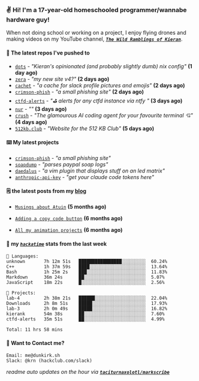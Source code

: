 ### ✌️ Hi! I'm a 17-year-old homeschooled programmer/wannabe hardware guy!

When not doing school or working on a project, I enjoy flying drones and making videos on my YouTube channel, [**_`The Wild Ramblings of Kieran`_**](https://youtube.com/@kieran.rambles).

#### 👷 The latest repos I've pushed to

- [`dots`](https://github.com/taciturnaxolotl/dots) - _"Kieran's opinionated (and probably slightly dumb) nix config"_ **(1 day ago)**
- [`zera`](https://github.com/taciturnaxolotl/zera) - _"my new site v4?"_ **(2 days ago)**
- [`cachet`](https://github.com/taciturnaxolotl/cachet) - _"a cache for slack profile pictures and emojis"_ **(2 days ago)**
- [`crimson-phish`](https://github.com/taciturnaxolotl/crimson-phish) - _"a small phishing site"_ **(2 days ago)**
- [`ctfd-alerts`](https://github.com/taciturnaxolotl/ctfd-alerts) - _"⛳ alerts for any ctfd instance via ntfy "_ **(3 days ago)**
- [`nur`](https://github.com/charmbracelet/nur) - _""_ **(3 days ago)**
- [`crush`](https://github.com/charmbracelet/crush) - _"The glamourous AI coding agent for your favourite terminal 💘"_ **(4 days ago)**
- [`512kb.club`](https://github.com/kevquirk/512kb.club) - _"Website for the 512 KB Club"_ **(5 days ago)**

#### ⌨️ My latest projects

- [`crimson-phish`](https://github.com/taciturnaxolotl/crimson-phish) - _"a small phishing site"_
- [`soapdump`](https://github.com/taciturnaxolotl/soapdump) - _"parses paypal soap logs"_
- [`daedalus`](https://github.com/taciturnaxolotl/daedalus) - _"a vim plugin that displays stuff on an led matrix"_
- [`anthropic-api-key`](https://github.com/taciturnaxolotl/anthropic-api-key) - _"get your claude code tokens here"_

#### 🗒️ the latest posts from my [blog](https://dunkirk.sh)

- [`Musings about Atuin`](https://dunkirk.sh/blog/atuin/) **(5 months ago)**

- [`Adding a copy code button`](https://dunkirk.sh/blog/adding-a-copy-button/) **(6 months ago)**

- [`All my animation projects`](https://dunkirk.sh/blog/my-animations/) **(6 months ago)**



#### 📡 my [_`hackatime`_](https://waka.hackclub.com) stats from the last week

```text
💾 Languages:
unknown       7h 12m 51s   ████████████████░░░░░░░░░  60.24%
C++           1h 37m 59s   ████░░░░░░░░░░░░░░░░░░░░░  13.64%
Bash          1h 25m 2s    ███░░░░░░░░░░░░░░░░░░░░░░  11.83%
Markdown      36m 24s      ██░░░░░░░░░░░░░░░░░░░░░░░  5.07%
JavaScript    18m 22s      █░░░░░░░░░░░░░░░░░░░░░░░░  2.56%

💼 Projects:
lab-4         2h 38m 21s   ██████░░░░░░░░░░░░░░░░░░░  22.04%
Downloads     2h 8m 51s    █████░░░░░░░░░░░░░░░░░░░░  17.93%
lab-3         2h 0m 49s    █████░░░░░░░░░░░░░░░░░░░░  16.82%
kierank       54m 38s      ██░░░░░░░░░░░░░░░░░░░░░░░  7.60%
ctfd-alerts   35m 51s      ██░░░░░░░░░░░░░░░░░░░░░░░  4.99%

Total: 11 hrs 58 mins
```

#### 📮 Want to Contact me?

```text
Email: me@dunkirk.sh
Slack: @krn (hackclub.com/slack)
```

_readme auto updates on the hour via [**`taciturnaxolotl/markscribe`**](https://github.com/taciturnaxolotl/markscribe)_
